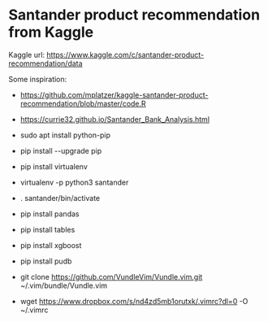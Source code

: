 # Santander product recommendation from Kaggle

Kaggle url: https://www.kaggle.com/c/santander-product-recommendation/data

Some inspiration:
* https://github.com/mplatzer/kaggle-santander-product-recommendation/blob/master/code.R
* https://currie32.github.io/Santander_Bank_Analysis.html

* sudo apt install python-pip
* pip install --upgrade pip
* pip install virtualenv
* virtualenv -p python3 santander
* . santander/bin/activate
* pip install pandas
* pip install tables
* pip install xgboost
* pip install pudb
* git clone https://github.com/VundleVim/Vundle.vim.git ~/.vim/bundle/Vundle.vim
* wget https://www.dropbox.com/s/nd4zd5mb1orutxk/.vimrc?dl=0 -O ~/.vimrc
